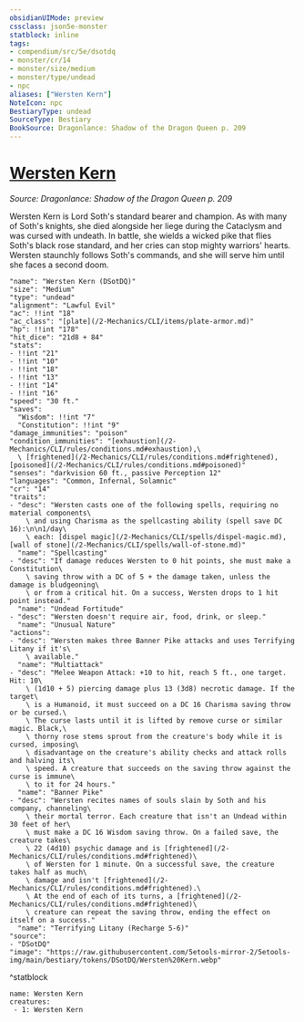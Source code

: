 ```yaml
---
obsidianUIMode: preview
cssclass: json5e-monster
statblock: inline
tags:
- compendium/src/5e/dsotdq
- monster/cr/14
- monster/size/medium
- monster/type/undead
- npc
aliases: ["Wersten Kern"]
NoteIcon: npc
BestiaryType: undead
SourceType: Bestiary
BookSource: Dragonlance: Shadow of the Dragon Queen p. 209
---
```

# [Wersten Kern](2-Mechanics/CLI/bestiary/npc/wersten-kern-dsotdq.md)
*Source: Dragonlance: Shadow of the Dragon Queen p. 209*  

Wersten Kern is Lord Soth's standard bearer and champion. As with many of Soth's knights, she died alongside her liege during the Cataclysm and was cursed with undeath. In battle, she wields a wicked pike that flies Soth's black rose standard, and her cries can stop mighty warriors' hearts. Wersten staunchly follows Soth's commands, and she will serve him until she faces a second doom.

```statblock
"name": "Wersten Kern (DSotDQ)"
"size": "Medium"
"type": "undead"
"alignment": "Lawful Evil"
"ac": !!int "18"
"ac_class": "[plate](/2-Mechanics/CLI/items/plate-armor.md)"
"hp": !!int "178"
"hit_dice": "21d8 + 84"
"stats":
- !!int "21"
- !!int "10"
- !!int "18"
- !!int "13"
- !!int "14"
- !!int "16"
"speed": "30 ft."
"saves":
  "Wisdom": !!int "7"
  "Constitution": !!int "9"
"damage_immunities": "poison"
"condition_immunities": "[exhaustion](/2-Mechanics/CLI/rules/conditions.md#exhaustion),\
  \ [frightened](/2-Mechanics/CLI/rules/conditions.md#frightened), [poisoned](/2-Mechanics/CLI/rules/conditions.md#poisoned)"
"senses": "darkvision 60 ft., passive Perception 12"
"languages": "Common, Infernal, Solamnic"
"cr": "14"
"traits":
- "desc": "Wersten casts one of the following spells, requiring no material components\
    \ and using Charisma as the spellcasting ability (spell save DC 16):\n\n1/day\
    \ each: [dispel magic](/2-Mechanics/CLI/spells/dispel-magic.md), [wall of stone](/2-Mechanics/CLI/spells/wall-of-stone.md)"
  "name": "Spellcasting"
- "desc": "If damage reduces Wersten to 0 hit points, she must make a Constitution\
    \ saving throw with a DC of 5 + the damage taken, unless the damage is bludgeoning\
    \ or from a critical hit. On a success, Wersten drops to 1 hit point instead."
  "name": "Undead Fortitude"
- "desc": "Wersten doesn't require air, food, drink, or sleep."
  "name": "Unusual Nature"
"actions":
- "desc": "Wersten makes three Banner Pike attacks and uses Terrifying Litany if it's\
    \ available."
  "name": "Multiattack"
- "desc": "Melee Weapon Attack: +10 to hit, reach 5 ft., one target. Hit: 10\
    \ (1d10 + 5) piercing damage plus 13 (3d8) necrotic damage. If the target\
    \ is a Humanoid, it must succeed on a DC 16 Charisma saving throw or be cursed.\
    \ The curse lasts until it is lifted by remove curse or similar magic. Black,\
    \ thorny rose stems sprout from the creature's body while it is cursed, imposing\
    \ disadvantage on the creature's ability checks and attack rolls and halving its\
    \ speed. A creature that succeeds on the saving throw against the curse is immune\
    \ to it for 24 hours."
  "name": "Banner Pike"
- "desc": "Wersten recites names of souls slain by Soth and his company, channeling\
    \ their mortal terror. Each creature that isn't an Undead within 30 feet of her\
    \ must make a DC 16 Wisdom saving throw. On a failed save, the creature takes\
    \ 22 (4d10) psychic damage and is [frightened](/2-Mechanics/CLI/rules/conditions.md#frightened)\
    \ of Wersten for 1 minute. On a successful save, the creature takes half as much\
    \ damage and isn't [frightened](/2-Mechanics/CLI/rules/conditions.md#frightened).\
    \ At the end of each of its turns, a [frightened](/2-Mechanics/CLI/rules/conditions.md#frightened)\
    \ creature can repeat the saving throw, ending the effect on itself on a success."
  "name": "Terrifying Litany (Recharge 5-6)"
"source":
- "DSotDQ"
"image": "https://raw.githubusercontent.com/5etools-mirror-2/5etools-img/main/bestiary/tokens/DSotDQ/Wersten%20Kern.webp"
```
^statblock

```encounter-table
name: Wersten Kern
creatures:
 - 1: Wersten Kern
```